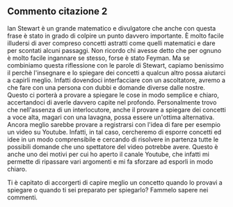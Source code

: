## Commento citazione 2

Ian Stewart è un grande matematico e divulgatore che anche con questa frase è stato in grado di colpire un punto davvero importante. È molto facile illudersi di aver compreso concetti astratti come quelli matematici e dare per scontati alcuni passaggi. Non ricordo chi avesse detto che per ognuno è molto facile ingannare se stesso, forse è stato Feyman. Ma se combiniamo questa riflessione con le parole di Stewart, capiamo benissimo il perchè l'insegnare e lo spiegare dei concetti a qualcun altro possa aiutarci a capirli meglio. Infatti dovendoci interfacciare con un ascoltatore, avremo a che fare con una persona con dubbi e domande diverse dalle nostre. Questo ci porterà a provare a spiegare le cose in modo semplice e chiaro, accertandoci di averle davvero capite nel profondo. Personalmente trovo che nell'assenza di un interlocutore, anche il provare a spiegare dei concetti a voce alta, magari con una lavagna, possa essere un'ottima alternativa. Ancora meglio sarebbe provare a registrarsi con l'idea di fare per esempio un video su Youtube. Infatti, in tal caso, cercheremo di esporre concetti ed idee in un modo comprensibile e cercando di risolvere in partenza tutte le possibili domande che uno spettatore del video potrebbe avere. Questo è anche uno dei motivi per cui ho aperto il canale Youtube, che infatti mi permette di ripassare vari argomenti e mi fa sforzare ad esporli in modo chiaro.

Ti è capitato di accorgerti di capire meglio un concetto quando lo provavi a spiegare o quando ti sei preparato per spiegarlo? Fammelo sapere nei commenti.